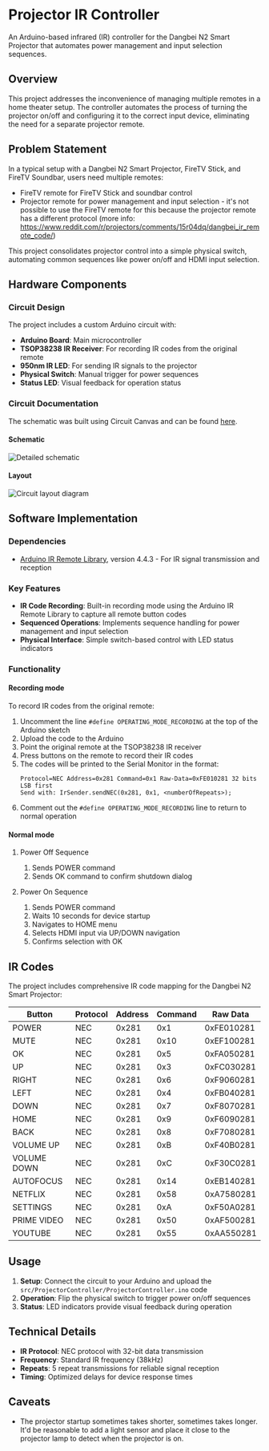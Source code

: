 # Projector IR Controller

An Arduino-based infrared (IR) controller for the Dangbei N2 Smart Projector that automates power management and input selection sequences.

## Overview

This project addresses the inconvenience of managing multiple remotes in a home theater setup. The controller automates the process of turning the projector on/off and configuring it to the correct input device, eliminating the need for a separate projector remote.

## Problem Statement

In a typical setup with a Dangbei N2 Smart Projector, FireTV Stick, and FireTV Soundbar, users need multiple remotes:

- FireTV remote for FireTV Stick and soundbar control
- Projector remote for power management and input selection - it's not possible to use the FireTV remote for this because the projector remote has a different protocol (more info: https://www.reddit.com/r/projectors/comments/15r04dq/dangbei_ir_remote_code/)

This project consolidates projector control into a simple physical switch, automating common sequences like power on/off and HDMI input selection.

## Hardware Components

### Circuit Design

The project includes a custom Arduino circuit with:

- **Arduino Board**: Main microcontroller
- **TSOP38238 IR Receiver**: For recording IR codes from the original remote
- **950nm IR LED**: For sending IR signals to the projector
- **Physical Switch**: Manual trigger for power sequences
- **Status LED**: Visual feedback for operation status

### Circuit Documentation

The schematic was built using Circuit Canvas and can be found [here](https://circuitcanvas.com/p/x1f8y9dr6xvdkji8kt7?canvas=schematic).

#### Schematic

![Detailed schematic](img/Projector%20IR%20Controller-schematic.png)

#### Layout

![Circuit layout diagram](img/Projector%20IR%20Controller-layout.png)

## Software Implementation

### Dependencies

- [Arduino IR Remote Library](https://github.com/Arduino-IRremote/Arduino-IRremote), version 4.4.3 - For IR signal transmission and reception

### Key Features

- **IR Code Recording**: Built-in recording mode using the Arduino IR Remote Library to capture all remote button codes
- **Sequenced Operations**: Implements sequence handling for power management and input selection
- **Physical Interface**: Simple switch-based control with LED status indicators

### Functionality

#### Recording mode

To record IR codes from the original remote:

1. Uncomment the line `#define OPERATING_MODE_RECORDING` at the top of the Arduino sketch
2. Upload the code to the Arduino
3. Point the original remote at the TSOP38238 IR receiver
4. Press buttons on the remote to record their IR codes
5. The codes will be printed to the Serial Monitor in the format:
   ```
   Protocol=NEC Address=0x281 Command=0x1 Raw-Data=0xFE010281 32 bits LSB first
   Send with: IrSender.sendNEC(0x281, 0x1, <numberOfRepeats>);
   ```
6. Comment out the `#define OPERATING_MODE_RECORDING` line to return to normal operation

#### Normal mode

1. Power Off Sequence

   1. Sends POWER command
   2. Sends OK command to confirm shutdown dialog

2. Power On Sequence

   1. Sends POWER command
   2. Waits 10 seconds for device startup
   3. Navigates to HOME menu
   4. Selects HDMI input via UP/DOWN navigation
   5. Confirms selection with OK

## IR Codes

The project includes comprehensive IR code mapping for the Dangbei N2 Smart Projector:

| Button      | Protocol | Address | Command | Raw Data   |
| ----------- | -------- | ------- | ------- | ---------- |
| POWER       | NEC      | 0x281   | 0x1     | 0xFE010281 |
| MUTE        | NEC      | 0x281   | 0x10    | 0xEF100281 |
| OK          | NEC      | 0x281   | 0x5     | 0xFA050281 |
| UP          | NEC      | 0x281   | 0x3     | 0xFC030281 |
| RIGHT       | NEC      | 0x281   | 0x6     | 0xF9060281 |
| LEFT        | NEC      | 0x281   | 0x4     | 0xFB040281 |
| DOWN        | NEC      | 0x281   | 0x7     | 0xF8070281 |
| HOME        | NEC      | 0x281   | 0x9     | 0xF6090281 |
| BACK        | NEC      | 0x281   | 0x8     | 0xF7080281 |
| VOLUME UP   | NEC      | 0x281   | 0xB     | 0xF40B0281 |
| VOLUME DOWN | NEC      | 0x281   | 0xC     | 0xF30C0281 |
| AUTOFOCUS   | NEC      | 0x281   | 0x14    | 0xEB140281 |
| NETFLIX     | NEC      | 0x281   | 0x58    | 0xA7580281 |
| SETTINGS    | NEC      | 0x281   | 0xA     | 0xF50A0281 |
| PRIME VIDEO | NEC      | 0x281   | 0x50    | 0xAF500281 |
| YOUTUBE     | NEC      | 0x281   | 0x55    | 0xAA550281 |

## Usage

1. **Setup**: Connect the circuit to your Arduino and upload the `src/ProjectorController/ProjectorController.ino` code
2. **Operation**: Flip the physical switch to trigger power on/off sequences
3. **Status**: LED indicators provide visual feedback during operation

## Technical Details

- **IR Protocol**: NEC protocol with 32-bit data transmission
- **Frequency**: Standard IR frequency (38kHz)
- **Repeats**: 5 repeat transmissions for reliable signal reception
- **Timing**: Optimized delays for device response times

## Caveats

- The projector startup sometimes takes shorter, sometimes takes longer. It'd be reasonable to add a light sensor and place it close to the projector lamp to detect when the projector is on.
